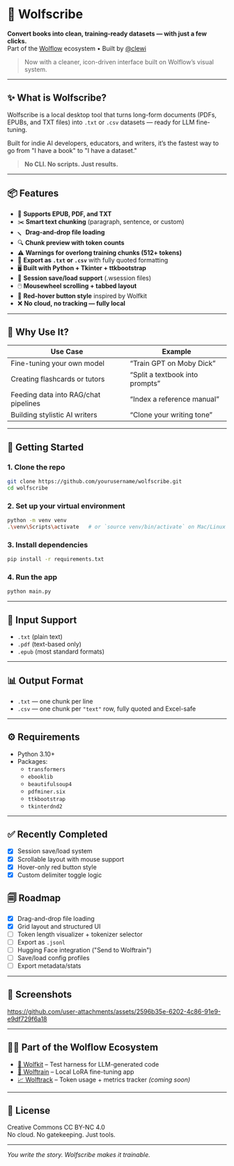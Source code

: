 # 🐺 Wolfscribe

**Convert books into clean, training-ready datasets — with just a few clicks.**  
Part of the [Wolflow](https://wolflow.ai) ecosystem • Built by [@clewi](https://github.com/clewi)

> Now with a cleaner, icon-driven interface built on Wolflow’s visual system.

---

## ✨ What is Wolfscribe?

Wolfscribe is a local desktop tool that turns long-form documents (PDFs, EPUBs, and TXT files) into `.txt` or `.csv` datasets — ready for LLM fine-tuning.

Built for indie AI developers, educators, and writers, it’s the fastest way to go from "I have a book" to "I have a dataset."

> **No CLI. No scripts. Just results.**

---

## 📦 Features

- 🧠 **Supports EPUB, PDF, and TXT**
- ✂️ **Smart text chunking** (paragraph, sentence, or custom)
- 🮢 **Drag-and-drop file loading**
- 🔍 **Chunk preview with token counts**
- ⚠️ **Warnings for overlong training chunks (512+ tokens)**
- 📂 **Export as `.txt` or `.csv`** with fully quoted formatting
- 🖥️ **Built with Python + Tkinter + ttkbootstrap**
- 💾 **Session save/load support** (.wsession files)
- 🖱️ **Mousewheel scrolling + tabbed layout**
- 🎨 **Red-hover button style** inspired by Wolfkit
- ❌ **No cloud, no tracking — fully local**

---

## 🥚 Why Use It?

| Use Case | Example |
|----------|---------|
| Fine-tuning your own model | “Train GPT on Moby Dick” |
| Creating flashcards or tutors | “Split a textbook into prompts” |
| Feeding data into RAG/chat pipelines | “Index a reference manual” |
| Building stylistic AI writers | “Clone your writing tone” |

---

## 🚀 Getting Started

### 1. Clone the repo

```bash
git clone https://github.com/yourusername/wolfscribe.git
cd wolfscribe
```

### 2. Set up your virtual environment

```bash
python -m venv venv
.\venv\Scripts\activate   # or `source venv/bin/activate` on Mac/Linux
```

### 3. Install dependencies

```bash
pip install -r requirements.txt
```

### 4. Run the app

```bash
python main.py
```

---

## 📁 Input Support

- `.txt` (plain text)
- `.pdf` (text-based only)
- `.epub` (most standard formats)

---

## 📊 Output Format

- `.txt` — one chunk per line
- `.csv` — one chunk per `"text"` row, fully quoted and Excel-safe

---

## ⚙️ Requirements

- Python 3.10+
- Packages:
  - `transformers`
  - `ebooklib`
  - `beautifulsoup4`
  - `pdfminer.six`
  - `ttkbootstrap`
  - `tkinterdnd2`

---

## ✅ Recently Completed

- [x] Session save/load system
- [x] Scrollable layout with mouse support
- [x] Hover-only red button style
- [x] Custom delimiter toggle logic

## 🗐 Roadmap

- [x] Drag-and-drop file loading
- [x] Grid layout and structured UI
- [ ] Token length visualizer + tokenizer selector
- [ ] Export as `.jsonl`
- [ ] Hugging Face integration ("Send to Wolftrain")
- [ ] Save/load config profiles
- [ ] Export metadata/stats

---

## 📸 Screenshots

https://github.com/user-attachments/assets/2596b35e-6202-4c86-91e9-e9df729f6a18

---

## 🧙‍♂️ Part of the Wolflow Ecosystem

- [🥚 Wolfkit](https://github.com/yourusername/wolfkit) – Test harness for LLM-generated code
- [🐺 Wolftrain](https://github.com/yourusername/wolftrain) – Local LoRA fine-tuning app
- [📈 Wolftrack](https://github.com/yourusername/wolftrack) – Token usage + metrics tracker *(coming soon)*

---

## 🤖 License

Creative Commons CC BY-NC 4.0  
No cloud. No gatekeeping. Just tools.

---

_You write the story. Wolfscribe makes it trainable._
